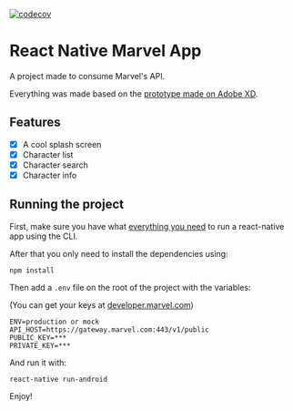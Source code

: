 [![codecov](https://codecov.io/gh/GelsonMR/react-native-marvel-app/branch/master/graph/badge.svg)](https://codecov.io/gh/GelsonMR/react-native-marvel-app)
# React Native Marvel App
A project made to consume Marvel's API.

Everything was made based on the [prototype made on Adobe XD](https://xd.adobe.com/view/ab528763-eec1-4a2c-56d1-37ef37f2e865-dd63/).

## Features
 - [X] A cool splash screen
 - [X] Character list
 - [X] Character search
 - [X] Character info

## Running the project
First, make sure you have what [everything you need](https://reactnative.dev/docs/getting-started) to run a react-native app using the CLI.

After that you only need to install the dependencies using:

```
npm install
```

Then add a `.env` file on the root of the project with the variables:

(You can get your keys at [developer.marvel.com](developer.marvel.com))

```
ENV=production or mock
API_HOST=https://gateway.marvel.com:443/v1/public
PUBLIC_KEY=***
PRIVATE_KEY=***
```
And run it with:

```
react-native run-android
```

Enjoy!